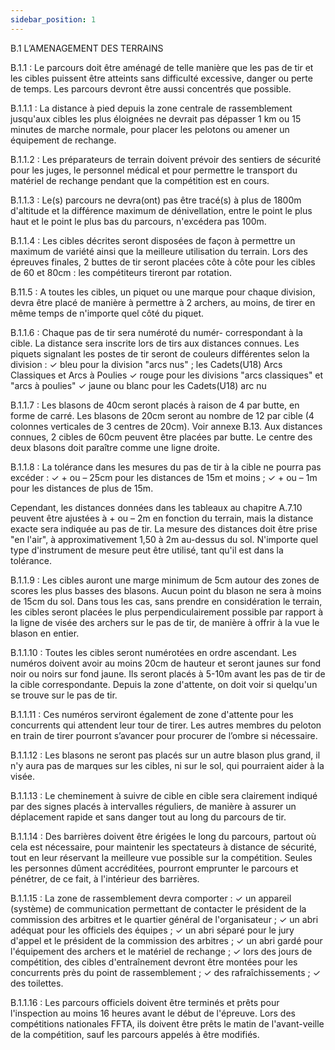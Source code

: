 ```yaml
---
sidebar_position: 1
---
```


B.1 L’AMENAGEMENT DES TERRAINS

B.1.1 : Le parcours doit être aménagé de telle manière que les pas de tir et les cibles puissent être atteints
sans difficulté excessive, danger ou perte de temps. Les parcours devront être aussi concentrés que
possible.

B.1.1.1 : La distance à pied depuis la zone centrale de rassemblement jusqu'aux cibles les plus éloignées
ne devrait pas dépasser 1 km ou 15 minutes de marche normale, pour placer les pelotons ou amener un
équipement de rechange.

B.1.1.2 : Les préparateurs de terrain doivent prévoir des sentiers de sécurité pour les juges, le personnel
médical et pour permettre le transport du matériel de rechange pendant que la compétition est en cours.

B.1.1.3 : Le(s) parcours ne devra(ont) pas être tracé(s) à plus de 1800m d'altitude et la différence
maximum de dénivellation, entre le point le plus haut et le point le plus bas du parcours, n'excédera pas
100m.

B.1.1.4 : Les cibles décrites seront disposées de façon à permettre un maximum de variété ainsi que la
meilleure utilisation du terrain. Lors des épreuves finales, 2 buttes de tir seront placées côte à côte pour
les cibles de 60 et 80cm : les compétiteurs tireront par rotation.

B.11.5 : A toutes les cibles, un piquet ou une marque pour chaque division, devra être placé de manière à
permettre à 2 archers, au moins, de tirer en même temps de n'importe quel côté du piquet.

B.1.1.6 : Chaque pas de tir sera numéroté du numér- correspondant à la cible. La distance sera inscrite
lors de tirs aux distances connues. Les piquets signalant les postes de tir seront de couleurs différentes
selon la division :
✓ bleu pour la division "arcs nus" ; les Cadets(U18) Arcs Classiques et Arcs à Poulies
✓ rouge pour les divisions "arcs classiques" et "arcs à poulies"
✓ jaune ou blanc pour les Cadets(U18) arc nu

B.1.1.7 : Les blasons de 40cm seront placés à raison de 4 par butte, en forme de carré.
Les blasons de 20cm seront au nombre de 12 par cible (4 colonnes verticales de 3 centres de 20cm).
Voir annexe B.13.
Aux distances connues, 2 cibles de 60cm peuvent être placées par butte. Le centre des deux blasons doit
paraître comme une ligne droite.

B.1.1.8 : La tolérance dans les mesures du pas de tir à la cible ne pourra pas excéder :
✓ + ou – 25cm pour les distances de 15m et moins ;
✓ + ou – 1m pour les distances de plus de 15m.

Cependant, les distances données dans les tableaux au chapitre A.7.10 peuvent être ajustées à + ou – 2m
en fonction du terrain, mais la distance exacte sera indiquée au pas de tir.
La mesure des distances doit être prise "en l'air", à approximativement 1,50 à 2m au-dessus du sol.
N'importe quel type d'instrument de mesure peut être utilisé, tant qu'il est dans la tolérance.

B.1.1.9 : Les cibles auront une marge minimum de 5cm autour des zones de scores les plus basses des
blasons. Aucun point du blason ne sera à moins de 15cm du sol.
Dans tous les cas, sans prendre en considération le terrain, les cibles seront placées le plus
perpendiculairement possible par rapport à la ligne de visée des archers sur le pas de tir, de manière à
offrir à la vue le blason en entier.

B.1.1.10 : Toutes les cibles seront numérotées en ordre ascendant. Les numéros doivent avoir au moins
20cm de hauteur et seront jaunes sur fond noir ou noirs sur fond jaune. Ils seront placés à 5-10m avant
les pas de tir de la cible correspondante. Depuis la zone d'attente, on doit voir si quelqu'un se trouve sur le
pas de tir.

B.1.1.11 : Ces numéros serviront également de zone d'attente pour les concurrents qui attendent leur tour
de tirer. Les autres membres du peloton en train de tirer pourront s’avancer pour procurer de l’ombre si
nécessaire.

B.1.1.12 : Les blasons ne seront pas placés sur un autre blason plus grand, il n'y aura pas de marques sur
les cibles, ni sur le sol, qui pourraient aider à la visée.

B.1.1.13 : Le cheminement à suivre de cible en cible sera clairement indiqué par des signes placés à
intervalles réguliers, de manière à assurer un déplacement rapide et sans danger tout au long du parcours
de tir.

B.1.1.14 : Des barrières doivent être érigées le long du parcours, partout où cela est nécessaire, pour
maintenir les spectateurs à distance de sécurité, tout en leur réservant la meilleure vue possible sur la
compétition. Seules les personnes dûment accréditées, pourront emprunter le parcours et pénétrer, de ce
fait, à l'intérieur des barrières.

B.1.1.15 : La zone de rassemblement devra comporter :
✓ un appareil (système) de communication permettant de contacter le président de la commission des
arbitres et le quartier général de l'organisateur ;
✓ un abri adéquat pour les officiels des équipes ;
✓ un abri séparé pour le jury d'appel et le président de la commission des arbitres ;
✓ un abri gardé pour l'équipement des archers et le matériel de rechange ;
✓ lors des jours de compétition, des cibles d'entraînement devront être montées pour les concurrents
près du point de rassemblement ;
✓ des rafraîchissements ;
✓ des toilettes.

B.1.1.16 : Les parcours officiels doivent être terminés et prêts pour l'inspection au moins 16 heures avant
le début de l'épreuve. Lors des compétitions nationales FFTA, ils doivent être prêts le matin de l'avant-veille
de la compétition, sauf les parcours appelés à être modifiés.
